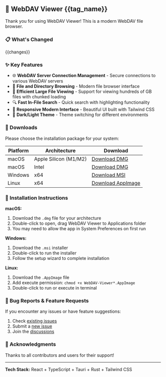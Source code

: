 ## 🚀 WebDAV Viewer {{tag_name}}

Thank you for using WebDAV Viewer! This is a modern WebDAV file browser.

### 📋 What's Changed

{{changes}}

### ✨ Key Features

- 🌐 **WebDAV Server Connection Management** - Secure connections to various WebDAV servers
- 📁 **File and Directory Browsing** - Modern file browser interface
- 📄 **Efficient Large File Viewing** - Support for viewing hundreds of GB files with chunked loading
- 🔍 **Fast In-File Search** - Quick search with highlighting functionality
- 📱 **Responsive Modern Interface** - Beautiful UI built with Tailwind CSS
- 🎨 **Dark/Light Theme** - Theme switching for different environments

### 💾 Downloads

Please choose the installation package for your system:

| Platform | Architecture | Download |
|----------|--------------|----------|
| macOS | Apple Silicon (M1/M2) | [Download DMG]({{macos_arm64_url}}) |
| macOS | Intel | [Download DMG]({{macos_x64_url}}) |
| Windows | x64 | [Download MSI]({{windows_url}}) |
| Linux | x64 | [Download AppImage]({{linux_url}}) |

### 🔧 Installation Instructions

**macOS:**
1. Download the `.dmg` file for your architecture
2. Double-click to open, drag WebDAV Viewer to Applications folder
3. You may need to allow the app in System Preferences on first run

**Windows:**
1. Download the `.msi` installer
2. Double-click to run the installer
3. Follow the setup wizard to complete installation

**Linux:**
1. Download the `.AppImage` file
2. Add execute permission: `chmod +x WebDAV-Viewer*.AppImage`
3. Double-click to run or execute in terminal

### 🐛 Bug Reports & Feature Requests

If you encounter any issues or have feature suggestions:

1. Check [existing issues](https://github.com/{{github_repo}}/issues)
2. Submit a [new issue](https://github.com/{{github_repo}}/issues/new)
3. Join the [discussions](https://github.com/{{github_repo}}/discussions)

### 🙏 Acknowledgments

Thanks to all contributors and users for their support!

---

**Tech Stack:** React + TypeScript + Tauri + Rust + Tailwind CSS
